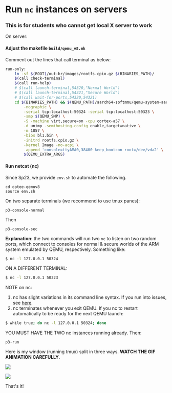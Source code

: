 # Run `nc` instances on servers

### This is for students who cannot get local X server to work

On server: 

#### Adjust the makefile  `build/qemu_v8.mk`

Comment out the lines that call terminal as below: 

```bash
run-only:
	ln -sf $(ROOT)/out-br/images/rootfs.cpio.gz $(BINARIES_PATH)/
	$(call check-terminal)
	$(call run-help)
	# $(call launch-terminal,54320,"Normal World")
	# $(call launch-terminal,54321,"Secure World")
	# $(call wait-for-ports,54320,54321)
	cd $(BINARIES_PATH) && $(QEMU_PATH)/aarch64-softmmu/qemu-system-aarch64 \
		-nographic \
		-serial tcp:localhost:50324 -serial tcp:localhost:50323 \
		-smp $(QEMU_SMP) \
		-S -machine virt,secure=on -cpu cortex-a57 \
		-d unimp -semihosting-config enable,target=native \
		-m 1057 \
		-bios bl1.bin \
		-initrd rootfs.cpio.gz \
		-kernel Image -no-acpi \
		-append 'console=ttyAMA0,38400 keep_bootcon root=/dev/vda2' \
		$(QEMU_EXTRA_ARGS)
```

#### Run netcat (nc)

Since Sp23, we provide `env.sh` to automate the following. 

```
cd optee-qemuv8
source env.sh
```

On two separate terminals (we recommend to use tmux panes): 

```
p3-console-normal
```
Then 
```
p3-console-sec
```

**Explanation**: the two commands will run two `nc` to listen on two random ports, which connect to consoles for normal & secure worlds of the ARM system emulated by QEMU, respectively. Something like: 

```bash
$ nc -l 127.0.0.1 50324
```

ON A DIFFERENT TERMINAL: 

```bash
$ nc -l 127.0.0.1 50323
```

NOTE on nc: 

1. nc has slight variations in its command line syntax. If you run into issues, see [here](https://serverfault.com/questions/512333/how-can-i-configure-netcat-or-some-other-stock-linux-utility-to-listen-on-a-sp). 
1. nc terminates whenever you exit QEMU. If you nc to restart automatically to be ready for the next QEMU launch:

```bash
$ while true; do nc -l 127.0.0.1 50324; done
```

YOU MUST HAVE THE TWO nc instances running already. Then: 

```
p3-run
```

Here is my window (running tmux) split in three ways. **WATCH THE GIF ANIMATION CAREFULLY.**

![](C:\Users\xzl\Desktop\p3-tee\docs\qemu.png)

![](C:\Users\xzl\Desktop\p3-tee\docs\dev.gif)

That's it!